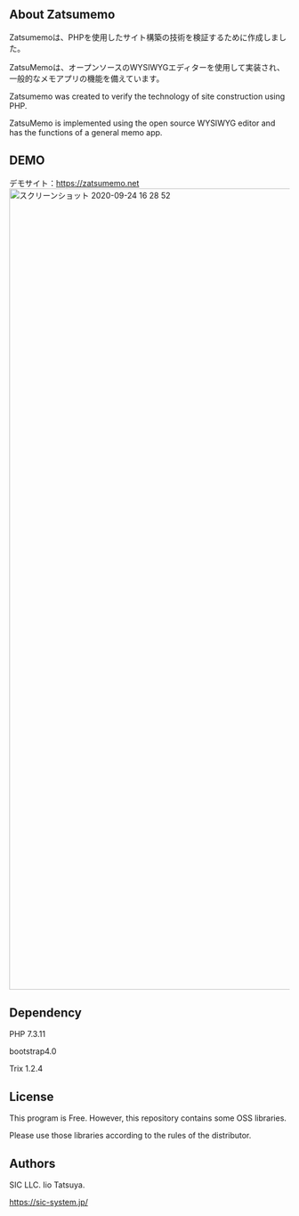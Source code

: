 
## About Zatsumemo

Zatsumemoは、PHPを使用したサイト構築の技術を検証するために作成しました。

ZatsuMemoは、オープンソースのWYSIWYGエディターを使用して実装され、一般的なメモアプリの機能を備えています。

Zatsumemo was created to verify the technology of site construction using PHP.

ZatsuMemo is implemented using the open source WYSIWYG editor and has the functions of a general memo app.

## DEMO
デモサイト：https://zatsumemo.net
<img width="1439" alt="スクリーンショット 2020-09-24 16 28 52" src="https://user-images.githubusercontent.com/49279759/94114295-1c77b700-fe83-11ea-96b7-a19b8741fcfa.png">

## Dependency
PHP 7.3.11

bootstrap4.0

Trix 1.2.4

## License
This program is Free.
However, this repository contains some OSS libraries.

Please use those libraries according to the rules of the distributor.

## Authors
SIC LLC. Iio Tatsuya.

https://sic-system.jp/
